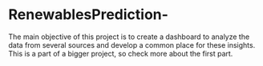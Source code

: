 # RenewablesPrediction-
The main objective of this project is to create a dashboard to analyze the data from several sources and develop a common place for these insights. This is a part of a bigger project, so check more about the first part.
